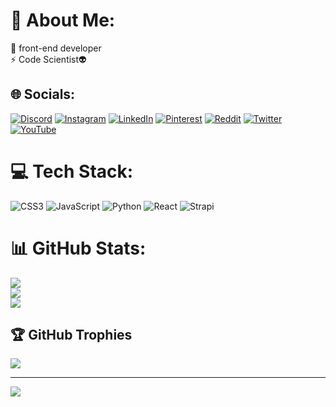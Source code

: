 # 💫 About Me:
🔭 front-end developer<br>⚡ Code Scientist👽


## 🌐 Socials:
[![Discord](https://img.shields.io/badge/Discord-%237289DA.svg?logo=discord&logoColor=white)](https://discord.gg/https://discord.gg/NhjGeBc6) [![Instagram](https://img.shields.io/badge/Instagram-%23E4405F.svg?logo=Instagram&logoColor=white)](https://instagram.com/prod_h3x) [![LinkedIn](https://img.shields.io/badge/LinkedIn-%230077B5.svg?logo=linkedin&logoColor=white)](https://linkedin.com/in/VincentThuiya) [![Pinterest](https://img.shields.io/badge/Pinterest-%23E60023.svg?logo=Pinterest&logoColor=white)](https://pinterest.com/VincentThuiya) [![Reddit](https://img.shields.io/badge/Reddit-%23FF4500.svg?logo=Reddit&logoColor=white)](https://reddit.com/user/Thuiyaking) [![Twitter](https://img.shields.io/badge/Twitter-%231DA1F2.svg?logo=Twitter&logoColor=white)](https://twitter.com/Thuiyaking) [![YouTube](https://img.shields.io/badge/YouTube-%23FF0000.svg?logo=YouTube&logoColor=white)](https://youtube.com/@PRODH3X) 

# 💻 Tech Stack:
![CSS3](https://img.shields.io/badge/css3-%231572B6.svg?style=for-the-badge&logo=css3&logoColor=white) ![JavaScript](https://img.shields.io/badge/javascript-%23323330.svg?style=for-the-badge&logo=javascript&logoColor=%23F7DF1E) ![Python](https://img.shields.io/badge/python-3670A0?style=for-the-badge&logo=python&logoColor=ffdd54) ![React](https://img.shields.io/badge/react-%2320232a.svg?style=for-the-badge&logo=react&logoColor=%2361DAFB) ![Strapi](https://img.shields.io/badge/strapi-%232E7EEA.svg?style=for-the-badge&logo=strapi&logoColor=white)
# 📊 GitHub Stats:
![](https://github-readme-stats.vercel.app/api?username=THUIYAKING&theme=dark&hide_border=true&include_all_commits=false&count_private=false)<br/>
![](https://github-readme-streak-stats.herokuapp.com/?user=THUIYAKING&theme=dark&hide_border=true)<br/>
![](https://github-readme-stats.vercel.app/api/top-langs/?username=THUIYAKING&theme=dark&hide_border=true&include_all_commits=false&count_private=false&layout=compact)

## 🏆 GitHub Trophies
![](https://github-profile-trophy.vercel.app/?username=THUIYAKING&theme=radical&no-frame=true&no-bg=true&margin-w=4)

---
[![](https://visitcount.itsvg.in/api?id=THUIYAKING&icon=0&color=0)](https://visitcount.itsvg.in)

<!-- Proudly created with GPRM ( https://gprm.itsvg.in ) -->
